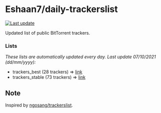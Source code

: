 
# Eshaan7/daily-trackerslist 

[![Last update](https://img.shields.io/badge/Last%20update-07/10/2021-blue.svg)](#)

Updated list of public BitTorrent trackers.

### Lists
*These lists are automatically updated every day. Last update 07/10/2021 (_dd/mm/yyyy_):*

* trackers_best (28 trackers) => [link](https://raw.githubusercontent.com/eshaan7/daily-trackerslist/master/trackers_best.txt)
* trackers_stable (73 trackers) => [link](https://raw.githubusercontent.com/eshaan7/daily-trackerslist/master/trackers_stable.txt)

## Note

Inspired by [ngosang/trackerslist](https://github.com/ngosang/trackerslist).
